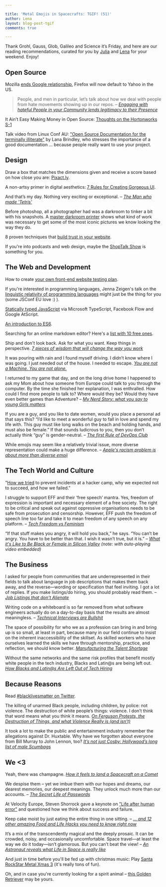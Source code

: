 ```yaml
---

title: 'Metal Emojis in Spacecrafts: TGIF! (51)'
author: Lena
layout: blog-post-tgif
comments: true

---
```



Thank Grohl, Gauss, Glob, Galileo and Science it’s Friday, and here are our reading recommendations, curated for you by [Julia](http://twitter.com/juschm) and [Lena](http://twitter.com/lrnrd) for your weekend. Enjoy!


## Open Source

Mozilla [ends Google relationship](http://arstechnica.com/information-technology/2014/11/mozilla-ends-google-relationship-firefox-will-now-default-to-yahoo/), Firefox will now default to Yahoo in the US.

>People, and men in particular, let’s talk about how we deal with people from hate movements showing up in our repos. –
<cite>[Engaging with hateful People in your Community lends legitimacy to their Presence](http://writing.jan.io/2014/11/21/hateful-people.html)</cite>

It Ain’t Easy Making Money in Open Source: [Thoughts on the Hortonworks S-1](http://kellblog.com/2014/11/18/it-aint-easy-making-money-in-open-source-thoughts-on-the-hortonworks-s-1)

Talk video from Linux Conf AU: ["Open Source Documentation for the terminally illiterate"](https://www.youtube.com/watch?v=25ubhjD1XV4) by Lana Brindley, who stresses the importance of a good documentation … because people really want to use your project.

## Design

Draw a box that matches the dimensions given and receive a score based on how close you are: [Pixact.ly](http://pixact.ly/).

A non-artsy primer in digital aesthetics: [7 Rules for Creating Gorgeous UI](https://medium.com/@erikdkennedy/7-rules-for-creating-gorgeous-ui-part-1-559d4e805cda).

>
And that’s my day. Nothing very exciting or exceptional. –
<cite>[The Man who made 'Tetris'](http://motherboard.vice.com/read/the-man-who-made-tetris)</cite>

Before photoshop, all a photographer had was a darkroom to tinker a bit with his snapshots. A [master darkroom printer](http://petapixel.com/2013/09/12/marked-photographs-show-iconic-prints-edited-darkroom/) shows what kind of work was necessary to get some of the most iconic pictures we know looking the way they do.

8 proven techniques that [build trust in your website](http://www.webdesignerdepot.com/2014/11/8-proven-techniques-that-build-trust-in-your-website/).

If you're into podcasts and web design, maybe the [ShopTalk Show](http://shoptalkshow.com) is something for you.

## The Web and Development

How to create [your own front-end website testing plan](http://www.smashingmagazine.com/2014/11/24/how-to-create-your-own-front-end-website-testing-plan/).

If you're interested in programming languages, Jenna Zeigen's talk on the [linguistic relativity of programming languages](https://www.youtube.com/watch?v=tNylHHf2uJk) might just be the thing for you (some JSConf EU love :) ).

[Statically typed JavaScript](http://www.2ality.com/2014/10/typed-javascript.html) via Microsoft TypeScript, Facebook Flow and Google AtScript.

[An introduction to ES6](http://javascriptplayground.com/blog/2014/10/es6-introduction/).

Searching for an online markdown editor? Here's a [list with 10 free ones](http://sixrevisions.com/tools/online-markdown-editors/).

>
Ship and don't look back. Ask for what you want. Keep things in perspective.
<cite>[7 pieces of wisdom that will change the way you work](http://99u.com/articles/34649/7-pieces-of-wisdom-that-will-change-the-way-you-work)

>
It was pouring with rain and I found myself driving. I didn’t know where I was going. I just needed out of the house. I needed to escape.
<cite>[You are not a Machine. You are not alone.](http://www.smashingmagazine.com/2014/10/27/you-are-not-a-machine-you-are-not-alone/)</cite>

>
I returned to my game that day, and on the long drive home I happened to ask my Mom about how someone from Europe could talk to you through the computer. By the time she finished her explanation, I was enthralled. How could I find more people to talk to? Where would they be? Would they have even better games than Adventure? –
<cite>[My Nerd Story: what you say to young Girls matters](https://www.linux.com/community/blogs/127-personal/758147-my-nerd-story-what-you-say-to-young-girls-matters?utm_content=buffer139d3&utm_medium=social&utm_source=twitter.com&utm_campaign=buffer)

>
If you are a guy, and you like to date women, would you place a personal ad that says this? “I’d like to meet a wonderful guy to fall in love and spend my life with. This guy must like long walks on the beach and holding hands, and must also be female.” If that sounds ludicrous to you, then you don’t actually think “guy” is gender-neutral. –
<cite>[The first Rule of DevOps Club](http://bridgetkromhout.com/blog/2014/11/03/the-first-rule-of-devops-club/)</cite>

>
While emojis may seem like a relatively trivial issue, more diverse representation could make a huge difference. –
<cite>[Apple's racism problem is about more than diverse emoji](http://www.dailydot.com/opinion/diverse-emoji-apple-update/)</cite>

## The Tech World and Culture

"[How we tried](http://milenapopova.eu/2014/11/guest-post-how-we-tried-to-prevent-incidents-at-a-hacker-camp-why-we-expected-not-to-succeed-and-how.html) to prevent incidents at a hacker camp, why we expected not to succeed, and how we failed."

>
I struggle to support EFF and their ‘free speech’ mantra. Yes, freedom of expression is important and necessary element of a free society. The right to be critical and speak out against oppressive organisations needs to be safe from prosecution and censorship. However, EFF push the freedom of speech line too far and take it to mean freedom of any speech on any platform. –
<cite>[Tech Freedom vs Feminism](http://ontheleftnz.com/2014/11/19/tech-freedom-vs-feminism/)</cite>

>
“If that stuff makes you angry, it will hold you back,” he says. “You can’t be angry. You have to be better than that. I wish it wasn’t true, but it is.” –
<cite>[What it's Like to Be Black or Female in Silicon Valley](http://www.bloomberg.com/news/2014-11-13/code-of-silicon-valley-minority-you-can-t-be-angry-.html) (note: with auto-playing video embedded)</cite>

## The Business

>
I asked for people from communities that are underrepresented in their fields to talk about language in job descriptions that makes them back away, and the reverse—wording or specification that feel inviting. I got a lot of replies. If you make listings/do hiring, you should probably read them. –
<cite>[Job Listings that don't Alienate](https://storify.com/kissane/job-listings-that-don-t-alienate)</cite>

>
Writing code on a whiteboard is so far removed from what software engineers actually do on a day-to-day basis that the results are almost meaningless. –
<cite>[Technical Interviews are Bullshit](https://modelviewculture.com/pieces/technical-interviews-are-bullshit)</cite>

>
The space of possibility for who we as a profession can bring in and bring up is so small, at least in part, because many in our field continue to insist on the inherent inaccessibility of the skillset. As skilled workers who have ourselves learned the skills we have through mentorship, practice, and reflection, we should know better.
<cite>[Manufacturing the Talent Shortage](https://modelviewculture.com/pieces/manufacturing-the-talent-shortage)</cite>

>
Without the same networks and the same risk profiles that benefit mostly white people in the tech industry, Blacks and Latin@s are being left out.
<cite>[How Blacks and Latin@s Are Left Out of Tech Hiring](https://modelviewculture.com/pieces/how-blacks-and-latinos-are-left-out-of-tech-hiring)</cite>

## Because Reasons

Read [#blacklivesmatter on Twitter](https://twitter.com/search?q=%23BlackLivesMatter&src=tyah).

>
The killing of unarmed Black people, including children, by police: not violence. The destruction of white people’s things: violence. I don’t think that word means what you think it means.
<cite>[On Ferguson Protests, the Destruction of Things, and what Violence Really is (and isn’t)](http://www.blackgirldangerous.org/2014/11/ferguson-destruction-violence-really-isnt/)</cite>

>
It took a lot to make the public and entertainment industry remember the allegations against Dr. Huxtable. Why have we forgotten about everyone from Bill Murray to John Lennon, too?
<cite>[It’s not just Cosby: Hollywood’s long list of male Scumbags](http://www.thedailybeast.com/articles/2014/11/19/it-s-not-just-cosby-hollywood-s-long-list-of-male-scumbags.html)</cite>


## We <3

>
Yeah, there was champagne.
<cite>[How it feels to land a Spacecraft on a Comet](http://op-talk.blogs.nytimes.com/2014/11/17/how-it-feels-to-land-a-spacecraft-on-a-comet/?ref=opinion&_r=0)</cite>

>
We despise them – yet we imbue them with our hopes and dreams, our dearest memories, our deepest meanings. They unlock much more than our accounts. –
<cite>[The Secret Life of Passwords](http://www.nytimes.com/2014/11/19/magazine/the-secret-life-of-passwords.html)

At Velocity Europe, Steven Shorrock gave a keynote on ["Life after human error"](https://www.youtube.com/watch?v=STU3Or6ZU60) and questioned how we think about success and failure.

>
Keep cake moist by just eating the entire thing in one sitting. –
<cite>[… and 12 other amazing Food and Life Hacks you need to know right now](http://www.offthemeathook.com/2014/11/17/hacks-13-amazing-food-and-life-hacks-you-need-to-know-right-now/)</cite>

>
It’s a mix of the transcendently magical and the deeply prosaic. It can be crowded, noisy, and occasionally uncomfortable. Space travel—at least the way we do it today—isn’t glamorous. But you can’t beat the view! –
<cite>[An Astronaut reveals what Life in Space is really like](http://www.wired.com/2014/11/marsha-ivins)</cite>

And just in time before you'll be fed up with christmas music: Play [Santa RockStar Metal Xmas 3](http://www.kongregate.com/games/deface/santa-rockstar-metal-xmas-3) (it's really tons of fun).

Oh, and in case you're currently looking for a spirit animal – [this Golden Retriever](http://www.nytimes.com/2014/11/19/magazine/the-secret-life-of-passwords.html) may be yours.
